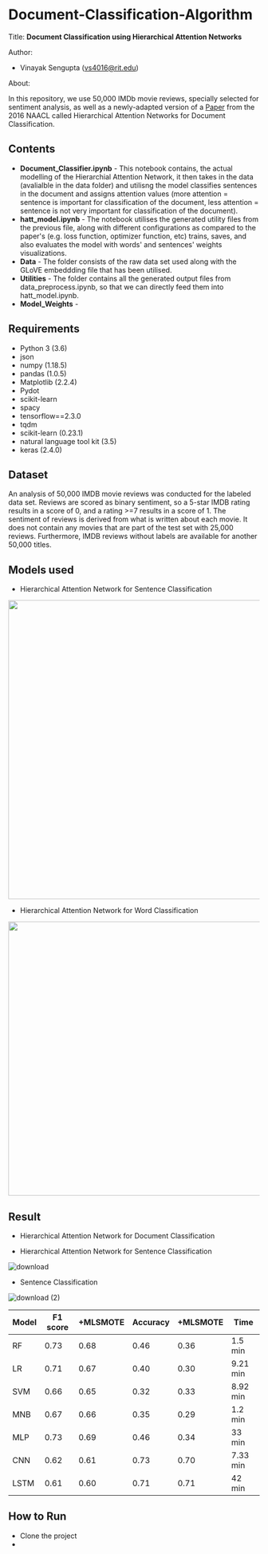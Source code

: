 # Document-Classification-Algorithm

Title: **Document Classification using Hierarchical Attention Networks**

Author: 
* Vinayak Sengupta (vs4016@rit.edu)


About:

In this repository, we use 50,000 IMDb movie reviews, specially selected for sentiment analysis, as well as a newly-adapted version of a [Paper](https://www.cc.gatech.edu/~dyang888/docs/naacl16.pdf) from the 2016 NAACL called Hierarchical Attention Networks for Document Classification.

## Contents

* **Document_Classifier.ipynb** - This notebook contains, the actual modelling of the Hierarchial Attention Network, it then takes in the data (avalialble in the data folder) and utilisng the model classifies sentences in the document and assigns attention values (more attention = sentence is important for classification of the document, less attention = sentence is not very important for classification of the document).
* **hatt_model.ipynb** - The notebook utilises the generated utility files from the previous file, along with different configurations as compared to the paper's (e.g. loss function, optimizer function, etc) trains, saves, and also evaluates the model with words' and sentences' weights visualizations.
* **Data** - The folder consists of the raw data set used along with the GLoVE embeddding file that has been utilised. 
* **Utilities** - The folder contains all the generated output files from data_preprocess.ipynb, so that we can directly feed them into hatt_model.ipynb.
* **Model_Weights** - 


## Requirements

* Python 3 (3.6)
* json
* numpy (1.18.5)
* pandas (1.0.5)
* Matplotlib (2.2.4)
* Pydot
* scikit-learn
* spacy
* tensorflow==2.3.0
* tqdm
* scikit-learn (0.23.1)
* natural language tool kit (3.5)
* keras (2.4.0)

## Dataset

An analysis of 50,000 IMDB movie reviews was conducted for the labeled data set. Reviews are scored as binary sentiment, so a 5-star IMDB rating results in a score of 0, and a rating >=7 results in a score of 1. The sentiment of reviews is derived from what is written about each movie. It does not contain any movies that are part of the test set with 25,000 reviews. Furthermore, IMDB reviews without labels are available for another 50,000 titles.

## Models used
* Hierarchical Attention Network for Sentence Classification

<img height="600" src=https://user-images.githubusercontent.com/34100245/145495765-b46bc3ae-33e2-44ee-9556-73a1dcc36786.png />

* Hierarchical Attention Network for Word Classification

<img height="550" src=https://user-images.githubusercontent.com/34100245/145495832-395349bd-36b9-458a-84ff-727228b75f05.png />


## Result

* Hierarchical Attention Network for Document Classification



* Hierarchical Attention Network for Sentence Classification

![download](https://user-images.githubusercontent.com/34100245/145496222-f46d78fe-613e-49de-8dd9-e38779250444.png)

*  Sentence Classification

![download (2)](https://user-images.githubusercontent.com/34100245/145496426-fd09ff4d-072a-428c-9f20-53cb3a778dd3.png)




|Model | F1 score | +MLSMOTE | Accuracy |  +MLSMOTE | Time|
|--- | --- | --- | --- |--- |--- |
|RF | 0.73 | 0.68 |0.46| 0.36 | 1.5 min | 
|LR | 0.71 | 0.67 |0.40  | 0.30 | 9.21 min| 
|SVM | 0.66  | 0.65 |0.32 | 0.33 | 8.92 min |
|MNB | 0.67  | 0.66  |0.35 | 0.29 | 1.2 min|
|MLP | 0.73 | 0.69 |0.46 | 0.34 | 33 min |
|CNN | 0.62 |  0.61 |0.73 | 0.70 | 7.33 min|
|LSTM | 0.61 | 0.60 |0.71| 0.71 |42 min|


## How to Run
* Clone the project
* 

